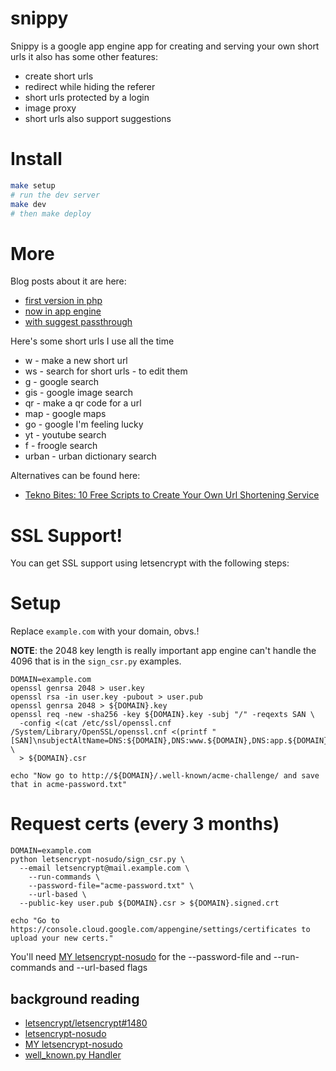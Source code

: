 # snippy

Snippy is a google app engine app for creating and serving your own short urls
it also has some other features:

* create short urls
* redirect while hiding the referer
* short urls protected by a login
* image proxy
* short urls also support suggestions

# Install

```bash
make setup
# run the dev server
make dev
# then make deploy
```

# More

Blog posts about it are here:

* [first version in php](http://blog.wtwf.com/2006/08/snippy-urls.php)
* [now in app engine](http://blog.wtwf.com/2010/04/snippy-urls-in-app-engine.html)
* [with suggest passthrough](http://blog.wtwf.com/2010/05/adding-suggest-passthrough-to-snippy.html)

Here's some short urls I use all the time

* w - make a new short url
* ws - search for short urls - to edit them
* g - google search
* gis - google image search
* qr - make a qr code for a url
* map - google maps
* go - google I'm feeling lucky
* yt - youtube search
* f - froogle search
* urban - urban dictionary search

Alternatives can be found here:

* [Tekno Bites: 10 Free Scripts to Create Your Own Url Shortening Service](http://www.teknobites.com/2009/04/16/10-free-scripts-to-create-your-own-url-shortening-service/)

# SSL Support!

You can get SSL support using letsencrypt with the following steps:

# Setup

Replace `example.com` with your domain, obvs.!

**NOTE**: the 2048 key length is really important app engine can't handle the 4096 that is in the `sign_csr.py` examples.

```
DOMAIN=example.com
openssl genrsa 2048 > user.key
openssl rsa -in user.key -pubout > user.pub
openssl genrsa 2048 > ${DOMAIN}.key
openssl req -new -sha256 -key ${DOMAIN}.key -subj "/" -reqexts SAN \
  -config <(cat /etc/ssl/openssl.cnf /System/Library/OpenSSL/openssl.cnf <(printf "[SAN]\nsubjectAltName=DNS:${DOMAIN},DNS:www.${DOMAIN},DNS:app.${DOMAIN}")) \
  > ${DOMAIN}.csr

echo "Now go to http://${DOMAIN}/.well-known/acme-challenge/ and save that in acme-password.txt"
```

# Request certs (every 3 months)

```
DOMAIN=example.com
python letsencrypt-nosudo/sign_csr.py \
  --email letsencrypt@mail.example.com \
	--run-commands \
	--password-file="acme-password.txt" \
	--url-based \
  --public-key user.pub ${DOMAIN}.csr > ${DOMAIN}.signed.crt

echo "Go to https://console.cloud.google.com/appengine/settings/certificates to upload your new certs."
```

You'll need [MY letsencrypt-nosudo](https://github.com/arkarkark/letsencrypt-nosudo) for the --password-file and --run-commands and --url-based flags

## background reading

* [letsencrypt/letsencrypt#1480](https://github.com/letsencrypt/letsencrypt/issues/1480)
* [letsencrypt-nosudo](https://github.com/diafygi/letsencrypt-nosudo)
* [MY letsencrypt-nosudo](https://github.com/arkarkark/letsencrypt-nosudo)
* [well_known.py Handler](blob/master/app/well_known.py)
